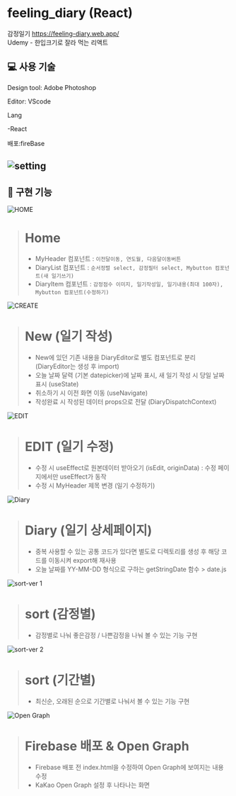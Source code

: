 # feeling_diary (React)
감정일기 https://feeling-diary.web.app/ <br>
Udemy - 한입크기로 잘라 먹는 리액트



## :computer: 사용 기술
Design tool: Adobe Photoshop

Editor: VScode

Lang

-React

배포:fireBase




![setting](https://github.com/sub2nee/feeling_diary/assets/121946266/810fa4d3-6300-4c57-82cf-b5ec5251a730)
---

## :pushpin: 구현 기능

![HOME](https://github.com/sub2nee/feeling_diary/assets/121946266/f9b1b46a-ac9c-481a-9a84-07055a49cad1)

> # Home
> * MyHeader 컴포넌트 : `이전달이동, 연도월, 다음달이동버튼` <br>
> * DiaryList 컴포넌트 : `순서정렬 select, 감정필터 select, Mybutton 컴포넌트(새 일기쓰기)` <br>
> * DiaryItem 컴포넌트 : `감정점수 이미지, 일기작성일, 일기내용(최대 100자), Mybutton 컴포넌트(수정하기)`<br>

![CREATE](https://github.com/sub2nee/feeling_diary/assets/121946266/f6cd6bd8-b9e0-4eba-b481-f9891221ee3d)

> # New (일기 작성)
> * New에 있던 기존 내용을 DiaryEditor로 별도 컴포넌트로 분리 (DiaryEditor는 생성 후 import)
> * 오늘 날짜 달력 (기본 datepicker)에 날짜 표시, 새 일기 작성 시 당일 날짜 표시 (useState)
> * 취소하기 시 이전 화면 이동 (useNavigate)
> * 작성완료 시 작성된 데이터 props으로 전달 (DiaryDispatchContext)

![EDIT](https://github.com/sub2nee/feeling_diary/assets/121946266/52a05b9a-8180-4812-a660-ba97039ad750)
> # EDIT (일기 수정) 
> * 수정 시 useEffect로 원본데이터 받아오기 (isEdit, originData) : 수정 페이지에서만 useEffect가 동작
> * 수정 시 MyHeader 제목 변경 (일기 수정하기)

![Diary](https://github.com/sub2nee/feeling_diary/assets/121946266/9c2a84db-5ab0-4c69-b5bd-1b741da82ce3)
> # Diary (일기 상세페이지)
> * 중복 사용할 수 있는 공통 코드가 있다면 별도로 디렉토리를 생성 후 해당 코드를 이동시켜 export해 재사용
> * 오늘 날짜를 YY-MM-DD 형식으로 구하는 getStringDate 함수 > date.js


![sort-ver 1](https://github.com/sub2nee/feeling_diary/assets/121946266/64563f1c-d33b-4d94-b0b9-6fa76bb1b4b0)
> # sort (감정별)
> * 감정별로 나눠 좋은감정 / 나쁜감정을 나눠 볼 수 있는 기능 구현


![sort-ver 2](https://github.com/sub2nee/feeling_diary/assets/121946266/26981496-d4ea-477c-bc47-7e095216d8fe)
> # sort (기간별)
> * 최신순, 오래된 순으로 기간별로 나눠서 볼 수 있는 기능 구현


![Open Graph](https://github.com/sub2nee/feeling_diary/assets/121946266/54755376-10a4-4ec4-aaf0-491b0db4979f)
> # Firebase 배포 & Open Graph
> * Firebase 배포 전 index.html을 수정하여 Open Graph에 보여지는 내용 수정
> * KaKao Open Graph 설정 후 나타나는 화면
